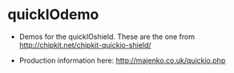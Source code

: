 # quickIOdemo

* Demos for the quickIOshield. 
  These are the one from http://chipkit.net/chipkit-quickio-shield/

* Production information here:
  http://majenko.co.uk/quickio.php
  
  
